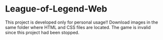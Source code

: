 # League-of-Legend-Web
This project is developed only for personal usage!!
Download images in the same folder where HTML and CSS files are located.
The game is invalid since this project had been stopped.
